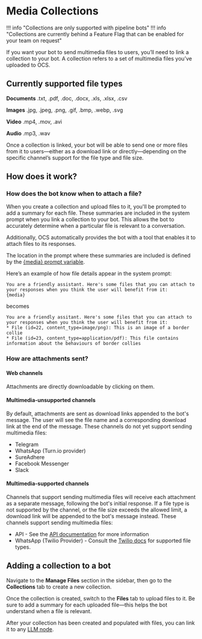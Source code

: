 # Media Collections

!!! info "Collections are only supported with pipeline bots"
!!! info "Collections are currently behind a Feature Flag that can be enabled for your team on request"

If you want your bot to send multimedia files to users, you’ll need to link a collection to your bot. A collection refers to a set of multimedia files you’ve uploaded to OCS.

## Currently supported file types

**Documents**
.txt, .pdf, .doc, .docx, .xls, .xlsx, .csv

**Images**
.jpg, .jpeg, .png, .gif, .bmp, .webp, .svg

**Video**
.mp4, .mov, .avi

**Audio**
.mp3, .wav

Once a collection is linked, your bot will be able to send one or more files from it to users—either as a download link or directly—depending on the specific channel’s support for the file type and file size.

## How does it work?
### How does the bot know when to attach a file?

When you create a collection and upload files to it, you'll be prompted to add a summary for each file. These summaries are included in the system prompt when you link a collection to your bot. This allows the bot to accurately determine when a particular file is relevant to a conversation.

Additionally, OCS automatically provides the bot with a tool that enables it to attach files to its responses.

The location in the prompt where these summaries are included is defined by the [{media} prompt variable](./prompt_variables.md).

Here’s an example of how file details appear in the system prompt:
```
You are a friendly assistant. Here's some files that you can attach to your responses when you think the user will benefit from it:
{media}
```
becomes

```
You are a friendly assitant. Here's some files that you can attach to your responses when you think the user will benefit from it:
* File (id=22, content_type=image/png): This is an image of a border collie
* File (id=23, content_type=application/pdf): This file contains information about the behaviours of border collies
```

### How are attachments sent?
#### Web channels
Attachments are directly downloadable by clicking on them.

#### Multimedia-unsupported channels
By default, attachments are sent as download links appended to the bot's message. The user will see the file name and a corresponding download link at the end of the message. These channels do not yet support sending multimedia files:

* Telegram
* WhatsApp (Turn.io provider)
* SureAdhere
* Facebook Messenger
* Slack

#### Multimedia-supported channels
Channels that support sending multimedia files will receive each attachment as a separate message, following the bot's initial response. If a file type is not supported by the channel, or the file size exceeds the allowed limit, a download link will be appended to the bot's message instead. These channels support sending multimedia files:

* API - See the [API documentation](https://chatbots.dimagi.com/api/docs/#tag/Channels/operation/new_api_message) for more information
* WhatsApp (Twilio Provider) - Consult the [Twilio docs][twilio_docs] for supported file types.



## Adding a collection to a bot

Navigate to the **Manage Files** section in the sidebar, then go to the **Collections** tab to create a new collection.

Once the collection is created, switch to the **Files** tab to upload files to it. Be sure to add a summary for each uploaded file—this helps the bot understand when a file is relevant.

After your collection has been created and populated with files, you can link it to any [LLM node][llm_node].


[llm_node]: ./pipelines/nodes.md
[twilio_docs]: https://www.twilio.com/docs/whatsapp/guidance-whatsapp-media-messages

